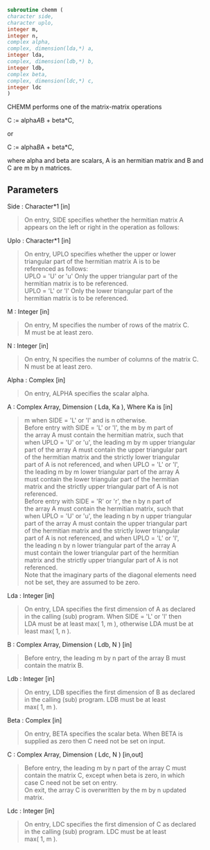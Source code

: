 ```fortran  
subroutine chemm (  
character side,  
character uplo,  
integer m,  
integer n,  
complex alpha,  
complex, dimension(lda,*) a,  
integer lda,  
complex, dimension(ldb,*) b,  
integer ldb,  
complex beta,  
complex, dimension(ldc,*) c,  
integer ldc  
)  
```  
  
CHEMM  performs one of the matrix-matrix operations  
  
C := alpha*A*B + beta*C,  
  
or  
  
C := alpha*B*A + beta*C,  
  
where alpha and beta are scalars, A is an hermitian matrix and  B and  
C are m by n matrices.  
  
## Parameters  
Side : Character*1 [in]  
> On entry,  SIDE  specifies whether  the  hermitian matrix  A  
> appears on the  left or right  in the  operation as follows:  
  
Uplo : Character*1 [in]  
> On  entry,   UPLO  specifies  whether  the  upper  or  lower  
> triangular  part  of  the  hermitian  matrix   A  is  to  be  
> referenced as follows:  
> UPLO = 'U' or 'u'   Only the upper triangular part of the  
> hermitian matrix is to be referenced.  
> UPLO = 'L' or 'l'   Only the lower triangular part of the  
> hermitian matrix is to be referenced.  
  
M : Integer [in]  
> On entry,  M  specifies the number of rows of the matrix  C.  
> M  must be at least zero.  
  
N : Integer [in]  
> On entry, N specifies the number of columns of the matrix C.  
> N  must be at least zero.  
  
Alpha : Complex [in]  
> On entry, ALPHA specifies the scalar alpha.  
  
A : Complex Array, Dimension ( Lda, Ka ), Where Ka is [in]  
> m  when  SIDE = 'L' or 'l'  and is n  otherwise.  
> Before entry  with  SIDE = 'L' or 'l',  the  m by m  part of  
> the array  A  must contain the  hermitian matrix,  such that  
> when  UPLO = 'U' or 'u', the leading m by m upper triangular  
> part of the array  A  must contain the upper triangular part  
> of the  hermitian matrix and the  strictly  lower triangular  
> part of  A  is not referenced,  and when  UPLO = 'L' or 'l',  
> the leading  m by m  lower triangular part  of the  array  A  
> must  contain  the  lower triangular part  of the  hermitian  
> matrix and the  strictly upper triangular part of  A  is not  
> referenced.  
> Before entry  with  SIDE = 'R' or 'r',  the  n by n  part of  
> the array  A  must contain the  hermitian matrix,  such that  
> when  UPLO = 'U' or 'u', the leading n by n upper triangular  
> part of the array  A  must contain the upper triangular part  
> of the  hermitian matrix and the  strictly  lower triangular  
> part of  A  is not referenced,  and when  UPLO = 'L' or 'l',  
> the leading  n by n  lower triangular part  of the  array  A  
> must  contain  the  lower triangular part  of the  hermitian  
> matrix and the  strictly upper triangular part of  A  is not  
> referenced.  
> Note that the imaginary parts  of the diagonal elements need  
> not be set, they are assumed to be zero.  
  
Lda : Integer [in]  
> On entry, LDA specifies the first dimension of A as declared  
> in the  calling (sub) program. When  SIDE = 'L' or 'l'  then  
> LDA must be at least  max( 1, m ), otherwise  LDA must be at  
> least max( 1, n ).  
  
B : Complex Array, Dimension ( Ldb, N ) [in]  
> Before entry, the leading  m by n part of the array  B  must  
> contain the matrix B.  
  
Ldb : Integer [in]  
> On entry, LDB specifies the first dimension of B as declared  
> in  the  calling  (sub)  program.   LDB  must  be  at  least  
> max( 1, m ).  
  
Beta : Complex [in]  
> On entry,  BETA  specifies the scalar  beta.  When  BETA  is  
> supplied as zero then C need not be set on input.  
  
C : Complex Array, Dimension ( Ldc, N ) [in,out]  
> Before entry, the leading  m by n  part of the array  C must  
> contain the matrix  C,  except when  beta  is zero, in which  
> case C need not be set on entry.  
> On exit, the array  C  is overwritten by the  m by n updated  
> matrix.  
  
Ldc : Integer [in]  
> On entry, LDC specifies the first dimension of C as declared  
> in  the  calling  (sub)  program.   LDC  must  be  at  least  
> max( 1, m ).  
  
